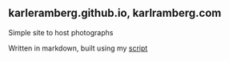 ## karleramberg.github.io, karlramberg.com

Simple site to host photographs

Written in markdown, built using my [script](https://github.com/karleramberg/website-builder)
